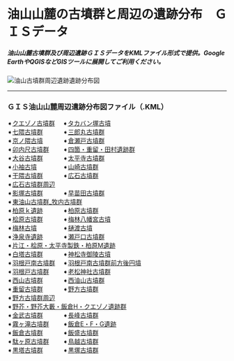# 油山山麓の古墳群と周辺の遺跡分布　ＧＩＳデータ
##### 油山山麓古墳群及び周辺遺跡ＧＩＳデータをKMLファイル形式で提供。Google EarthやQGISなどGISツールに展開してご利用ください。
![油山古墳群周辺遺跡遺跡分布図](https://github.com/tateana1978/GISaburayama/assets/146042477/1cb38ac9-d194-4f26-838e-8e3c838a7c85)

___
### ＧＩＳ油山山麓周辺遺跡分布図ファイル（.KML）
➧[クエゾノ古墳群](クエゾノ古墳群.kml)　
➧[タカバン塚古墳](タカバン塚古墳.kml)　
</br>
➧[七隈古墳群](七隈古墳群.kml)　　　
➧[三郎丸古墳群](三郎丸古墳群.kml)　　　
</br>
➧[京ノ隈古墳](京ノ隈古墳.kml)　　　
➧[倉瀬戸古墳群](倉瀬戸古墳群.kml)　　　
</br>
➧[卯内尺古墳群](卯内尺古墳群.kml)　　
➧[四箇・重留・田村遺跡群](四箇・重留・田村遺跡群.kml)　
</br>
➧[大谷古墳群](大谷古墳群.kml)　　　
➧[太平寺古墳群](太平寺古墳群.kml)　
</br>
➧[小袖古墳](小袖古墳.kml)　　　　
➧[山崎古墳群](山崎古墳群.kml)　
</br>
➧[干隈古墳群](干隈古墳群.kml)　　　
➧[広石古墳群](広石古墳群.kml)　
</br>
➧[広石古墳群周辺](広石古墳群周辺.kml)
</br>
➧[影塚古墳群](影塚古墳群.kml)　　　
➧[早苗田古墳群](早苗田古墳群.kml)　
</br>
➧[東油山古墳群_牧内古墳群](東油山古墳群_牧内古墳群.kml)　
</br>
➧[柏原ｋ遺跡](柏原K遺跡.kml)　　　
➧[柏原古墳群](柏原古墳群.kml)　　　
</br>
➧[桧原古墳群](桧原古墳群.kml)　　　
➧[梅林八幡宮古墳](梅林八幡宮古墳.kml)　
</br>
➧[梅林古墳](梅林古墳.kml)　　　　
➧[樋渡古墳](樋渡古墳.kml)　　　　
</br>
➧[浄泉寺遺跡](浄泉寺遺跡.kml)　　　
➧[瀬戸口古墳群](瀬戸口古墳群.kml)　
</br>
➧[片江・桧原・太平寺製鉄・柏原M遺跡](片江・桧原・太平寺製鉄・柏原M遺跡.kml)
</br>
➧[白塔古墳群](白塔古墳群.kml)　　　
➧[神松寺御陵古墳](神松寺御陵古墳.kml)　
</br>
➧[羽根戸南古墳群](羽根戸南古墳群.kml)　
➧[羽根戸南古墳群前方後円墳](羽根戸南古墳群前方後円墳.kml)　
</br>
➧[羽根戸古墳群](羽根戸古墳群.kml)　　
➧[老松神社古墳群](老松神社古墳群.kml)　　
</br>
➧[西山古墳群](西山古墳群.kml)　　　
➧[西油山古墳群](西油山古墳群.kml)　　　
</br>
➧[重留古墳群](重留古墳群.kml)　　　
➧[野方古墳群](野方古墳群.kml)　　　
</br>
➧[野方古墳群周辺](野方古墳群周辺.kml)　
</br>
➧[野芥・野芥大藪・飯倉H・クエゾノ遺跡群](野芥・野芥大藪・飯倉H・クエゾノ遺跡群.kml)
</br>
➧[金武古墳群](金武古墳群.kml)　　　
➧[長峰古墳群](長峰古墳群.kml)　　　　
</br>
➧[霧ヶ滝古墳群](霧ヶ滝古墳群.kml)　　
➧[飯倉E・F・G遺跡](飯倉E・F・G遺跡.kml)　　
</br>
➧[飯倉古墳群](飯倉古墳群.kml)　　　
➧[飯盛古墳群](飯盛古墳群.kml)　　　　
</br>
➧[駄ヶ原古墳群](駄ヶ原古墳群.kml)　　
➧[鳥越古墳群](鳥越古墳群.kml)　　　　
</br>
➧[黒塔古墳群](黒塔古墳群.kml)　　　
➧[黒塚古墳群](黒塚古墳群.kml)　
